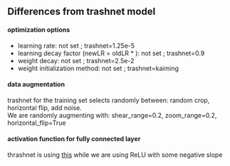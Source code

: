 ## Differences from trashnet model

#### optimization options
- learning rate: not set ; trashnet=1.25e-5
- learning decay factor (newLR = oldLR * <lrDecayFactor>): not set ; trashnet=0.9
- weight decay: not set ; trashnet=2.5e-2
- weight initialization method: not set ; trashnet=kaiming

#### data augmentation
trashnet for the training set selects randomly between: random crop, horizontal flip, add noise.\
We are randomly augmenting with: shear_range=0.2, zoom_range=0.2, horizontal_flip=True

#### activation function for fully connected layer
thrashnet is using [this](https://pytorch.org/docs/stable/nn.html#threshold) while we are using ReLU with some negative slope